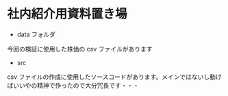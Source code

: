 # 社内紹介用資料置き場

- data フォルダ

今回の検証に使用した株価の csv ファイルがあります

- src

csv ファイルの作成に使用したソースコードがあります。メインではないし動けばいいやの精神で作ったので大分冗長です・・・
